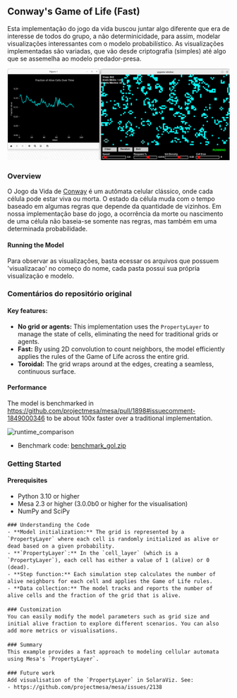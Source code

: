## Conway's Game of Life (Fast)
Esta implementação do jogo da vida buscou juntar algo diferente que era de interesse de todos do grupo, a não determinicidade, para assim, modelar visualizações interessantes com o modelo probabilístico.
As visualizações implementadas são variadas, que vão desde criptografia (simples) até algo que se assemelha ao modelo predador-presa.   

![pygame.png](pygame.png)

### Overview
O Jogo da Vida de [Conway](https://en.wikipedia.org/wiki/Conway%27s_Game_of_Life) é um autômata celular clássico, onde cada célula pode estar viva ou morta. O estado da célula muda com o tempo baseado em algumas regras que depende da quantidade de vizinhos. Em nossa implementação base do jogo, a ocorrência da morte ou nascimento de uma célula não baseia-se somente nas regras, mas também em uma determinada probabilidade.

#### Running the Model
Para observar as visualizações, basta ecessar os arquivos que possuem 'visualizacao' no começo do nome, cada pasta possui sua própria visualização e modelo. 

### Comentários do repositório original

#### Key features:
- **No grid or agents:** This implementation uses the `PropertyLayer` to manage the state of cells, eliminating the need for traditional grids or agents.
- **Fast:** By using 2D convolution to count neighbors, the model efficiently applies the rules of the Game of Life across the entire grid.
- **Toroidal:** The grid wraps around at the edges, creating a seamless, continuous surface.

#### Performance
The model is benchmarked in https://github.com/projectmesa/mesa/pull/1898#issuecomment-1849000346 to be about 100x faster over a traditional implementation.

![runtime_comparison](https://github.com/projectmesa/mesa/assets/15776622/d30232c6-e23b-499b-8698-14695a95e627)

- Benchmark code: [benchmark_gol.zip](https://github.com/projectmesa/mesa/files/13628343/benchmark_gol.zip)

### Getting Started
#### Prerequisites
- Python 3.10 or higher
- Mesa 2.3 or higher (3.0.0b0 or higher for the visualisation)
- NumPy and SciPy
```
### Understanding the Code
- **Model initialization:** The grid is represented by a `PropertyLayer` where each cell is randomly initialized as alive or dead based on a given probability.
- **`PropertyLayer`:** In the `cell_layer` (which is a `PropertyLayer`), each cell has either a value of 1 (alive) or 0 (dead).
- **Step function:** Each simulation step calculates the number of alive neighbors for each cell and applies the Game of Life rules.
- **Data collection:** The model tracks and reports the number of alive cells and the fraction of the grid that is alive.

### Customization
You can easily modify the model parameters such as grid size and initial alive fraction to explore different scenarios. You can also add more metrics or visualisations.

### Summary
This example provides a fast approach to modeling cellular automata using Mesa's `PropertyLayer`.

### Future work
Add visualisation of the `PropertyLayer` in SolaraViz. See:
- https://github.com/projectmesa/mesa/issues/2138

